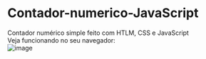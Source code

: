 # Contador-numerico-JavaScript
Contador numérico simple feito com HTLM, CSS e JavaScript <br>
Veja funcionando no seu navegador: 
<br>
![image](https://user-images.githubusercontent.com/81521722/202902653-4a76b158-1784-4171-b29d-731172ce9697.png)

